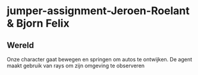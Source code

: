 # jumper-assignment-Jeroen-Roelant & Bjorn Felix

## Wereld

Onze character gaat bewegen en springen om autos te ontwijken. De agent maakt gebruik van rays om zijn omgeving te observeren
